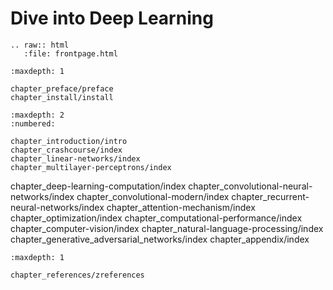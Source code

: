 Dive into Deep Learning
========================

```eval_rst
.. raw:: html
   :file: frontpage.html
```


```toc
:maxdepth: 1

chapter_preface/preface
chapter_install/install
```


```toc
:maxdepth: 2
:numbered:

chapter_introduction/intro
chapter_crashcourse/index
chapter_linear-networks/index
chapter_multilayer-perceptrons/index
```

chapter_deep-learning-computation/index
chapter_convolutional-neural-networks/index
chapter_convolutional-modern/index
chapter_recurrent-neural-networks/index
chapter_attention-mechanism/index
chapter_optimization/index
chapter_computational-performance/index
chapter_computer-vision/index
chapter_natural-language-processing/index
chapter_generative_adversarial_networks/index
chapter_appendix/index


```toc
:maxdepth: 1

chapter_references/zreferences
```
